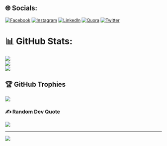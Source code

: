 
## 🌐 Socials:
[![Facebook](https://img.shields.io/badge/Facebook-%231877F2.svg?logo=Facebook&logoColor=white)](https://facebook.com/TharejaKshitij) [![Instagram](https://img.shields.io/badge/Instagram-%23E4405F.svg?logo=Instagram&logoColor=white)](https://instagram.com/kshitijthareja) [![LinkedIn](https://img.shields.io/badge/LinkedIn-%230077B5.svg?logo=linkedin&logoColor=white)](https://linkedin.com/in/kshitijthareja) [![Quora](https://img.shields.io/badge/Quora-%23B92B27.svg?logo=Quora&logoColor=white)](https://quora.com/profile/Kshitij-Thareja) [![Twitter](https://img.shields.io/badge/Twitter-%231DA1F2.svg?logo=Twitter&logoColor=white)](https://twitter.com/TharejaKshitij) 

# 📊 GitHub Stats:
![](https://github-readme-stats.vercel.app/api?username=KshitijThareja&theme=dark&hide_border=false&include_all_commits=false&count_private=false)<br/>
![](https://github-readme-streak-stats.herokuapp.com/?user=KshitijThareja&theme=dark&hide_border=false)<br/>
![](https://github-readme-stats.vercel.app/api/top-langs/?username=KshitijThareja&theme=dark&hide_border=false&include_all_commits=false&count_private=false&layout=compact)

## 🏆 GitHub Trophies
![](https://github-profile-trophy.vercel.app/?username=KshitijThareja&theme=radical&no-frame=false&no-bg=true&margin-w=4)

### ✍️ Random Dev Quote
![](https://quotes-github-readme.vercel.app/api?type=horizontal&theme=radical)

---
[![](https://visitcount.itsvg.in/api?id=KshitijThareja&icon=0&color=0)](https://visitcount.itsvg.in)

<!-- Proudly created with GPRM ( https://gprm.itsvg.in ) -->
<!--
**KshitijThareja/KshitijThareja** is a ✨ _special_ ✨ repository because its `README.md` (this file) appears on your GitHub profile.

Here are some ideas to get you started:

- 🔭 I’m currently working on ...
- 🌱 I’m currently learning ...
- 👯 I’m looking to collaborate on ...
- 🤔 I’m looking for help with ...
- 💬 Ask me about ...
- 📫 How to reach me: ...
- 😄 Pronouns: ...
- ⚡ Fun fact: ...
-->
